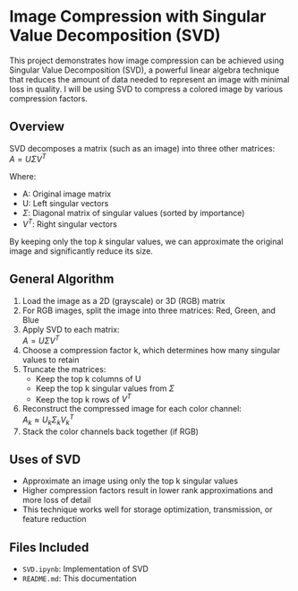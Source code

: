 # Image Compression with Singular Value Decomposition (SVD)

This project demonstrates how image compression can be achieved using Singular Value Decomposition (SVD), a powerful linear algebra technique that reduces the amount of data needed to represent an image with minimal loss in quality. I will be using SVD to compress a colored image by various compression factors.

## Overview
SVD decomposes a matrix (such as an image) into three other matrices:  
$A = U \Sigma V^T$

Where:
- A: Original image matrix
- U: Left singular vectors
- $\Sigma$: Diagonal matrix of singular values (sorted by importance)
- $V^T$: Right singular vectors

By keeping only the top $k$ singular values, we can approximate the original image and significantly reduce its size.

## General Algorithm

1. Load the image as a 2D (grayscale) or 3D (RGB) matrix
2. For RGB images, split the image into three matrices: Red, Green, and Blue
3. Apply SVD to each matrix:  
    $A = U \Sigma V^T$
4. Choose a compression factor k, which determines how many singular values to retain
5. Truncate the matrices:
    - Keep the top k columns of U
    - Keep the top k singular values from $\Sigma$
    - Keep the top k rows of $V^T$
6. Reconstruct the compressed image for each color channel:  
    $A_k \approx U_k \Sigma_k V_k^T$
7. Stack the color channels back together (if RGB)

## Uses of SVD
- Approximate an image using only the top k singular values
- Higher compression factors result in lower rank approximations and more loss of detail
- This technique works well for storage optimization, transmission, or feature reduction

## Files Included

- `SVD.ipynb`: Implementation of SVD
- `README.md`: This documentation